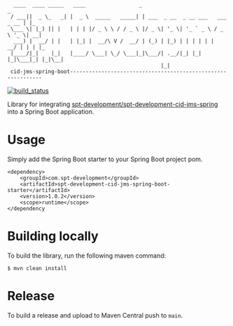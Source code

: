 ````
  ____  ____ _____   ____                 _                                  _   
 / ___||  _ \_   _| |  _ \  _____   _____| | ___  _ __  _ __ ___   ___ _ __ | |_ 
 \___ \| |_) || |   | | | |/ _ \ \ / / _ \ |/ _ \| '_ \| '_ ` _ \ / _ \ '_ \| __|
  ___) |  __/ | |   | |_| |  __/\ V /  __/ | (_) | |_) | | | | | |  __/ | | | |_ 
 |____/|_|    |_|   |____/ \___| \_/ \___|_|\___/| .__/|_| |_| |_|\___|_| |_|\__|
                                                 |_|                                           
 cid-jms-spring-boot-------------------------------------------------------------
````

[![build_status](https://github.com/spt-development/spt-development-cid-jms-spring-boot/actions/workflows/build.yml/badge.svg)](https://github.com/spt-development/spt-development-cid-jms-spring-boot/actions)

Library for integrating 
[spt-development/spt-development-cid-jms-spring](https://github.com/spt-development/spt-development-cid-jms-spring) 
into a Spring Boot application.

Usage
=====

Simply add the Spring Boot starter to your Spring Boot project pom.

    <dependency>
        <groupId>com.spt-development</groupId>
        <artifactId>spt-development-cid-jms-spring-boot-starter</artifactId>
        <version>1.0.2</version>
        <scope>runtime</scope>
    </dependency

Building locally
================

To build the library, run the following maven command:

    $ mvn clean install

Release
=======

To build a release and upload to Maven Central push to `main`.